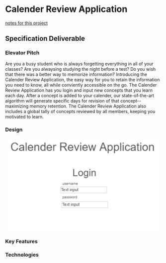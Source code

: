 # Calender Review Application
[notes for this project](notes.md)
## Specification Deliverable
### Elevator Pitch
Are you a busy student who is always forgetting everything in all of your classes?  Are you alwaysing studying the night before a test? Do you wish that there was a better way to memorize information? Introducing the Calender Review Application, the easy way for you to retain the information you need to know, all while conviently accessible on the go.  The Calender Review Application has you login and input new concepts that you learn each day.  After a concept is added to your calender, our state-of-the-art algorithm will generate specific days for revision of that concept--maximizing memory retention.  The Calender Review Application also includes a global tally of concepts reviewed by all members, keeping you motivated to learn.
### Design
![screenshot](page1_design.png)
### Key Features
### Technologies
